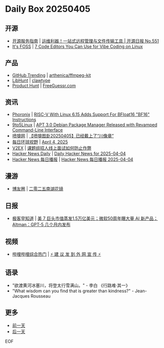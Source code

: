 # Daily Box 20250405

## 开源
- [开源服务指南](https://osguider.com/blog/) | [运维利器！一站式远程管理与文件传输工具 | 开源日报 No.551](https://osguider.com/blog/post/daily/daily-551/)
- [It's FOSS](https://itsfoss.com/) | [7 Code Editors You Can Use for Vibe Coding on Linux](https://itsfoss.com/vibe-coding-editors/)

## 产品
- [GitHub Trending](https://github.com/trending?since=daily) | [arthenica/ffmpeg-kit](https://github.com/arthenica/ffmpeg-kit)
- [LibHunt](https://www.libhunt.com/) | [clawtype](https://www.libhunt.com/r/clawtype)
- [Product Hunt](https://www.producthunt.com) | [FreeGuessr.com](https://www.producthunt.com/posts/freeguessr-com)

## 资讯
- [Phoronix](https://www.phoronix.com/) | [RISC-V With Linux 6.15 Adds Support For BFloat16 "BF16" Instructions](https://www.phoronix.com/news/Linux-6.15-RISC-V)
- [9to5Linux](https://9to5linux.com/) | [APT 3.0 Debian Package Manager Released with Revamped Command-Line Interface](https://9to5linux.com/apt-3-0-debian-package-manager-released-with-revamped-command-line-interface)
- [喷嚏网](http://www.dapenti.com/blog/blog.asp?subjectid=70&name=xilei) | [【喷嚏图卦20250405】已经戴上了“川像章”](http://www.dapenti.com/blog/more.asp?name=xilei&id=185174)
- [每日环球视野](https://idai.ly/) | [April 4, 2025](http://m.idai.ly/se/a193iG?1743696000)
- [V2EX](https://www.v2ex.com/) | [课题组招人线上面试如何防止作弊](https://www.v2ex.com/t/1123403)
- [Hacker News Daily](https://www.daemonology.net/hn-daily/) | [Daily Hacker News for 2025-04-04](https://www.daemonology.net/hn-daily/2025-04-04.html)
- [Hacker News 每日播报](https://hacker-news.agi.li/) | [Hacker News 每日播报 2025-04-04](https://hacker-news.agi.li/post/2025-04-04)

## 漫游
- [博友圈](https://www.boyouquan.com/home) | [二零二五南湖花镜](https://www.boyouquan.com/go?from=feed&link=https%3A%2F%2Fbluehe.cn%2Farchives%2Fnanhu-flower-2025)

## 日报
- [极客早知道](https://www.geekpark.net/column/74) | [美 7 巨头市值蒸发1.5万亿美元；微软50周年曝大量 AI 新产品；Altman：GPT-5 几个月内发布](https://www.geekpark.net/news/347918)

## 视频
- [哔哩哔哩综合热门](https://www.bilibili.com/v/popular/all/) | [⚡️ 建 议 发 到 外 网 宣 传 ⚡️](https://b23.tv/BV1L2RXY9ERN)

## 语录
- "欲渡黄河冰塞川，将登太行雪满山。" - 李白 《行路难·其一》
- "What wisdom can you find that is greater than kindness?" - Jean-Jacques Rousseau

## 更多
- [前一天](daily-box-20250404.md)
- [后一天](daily-box-20250406.md)

EOF
